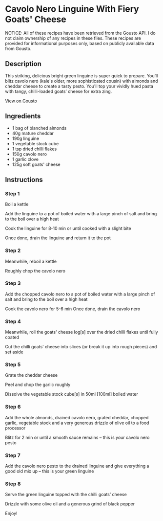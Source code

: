 # Cavolo Nero Linguine With Fiery Goats' Cheese 

NOTICE: All of these recipes have been retrieved from the Gousto API. I do not claim ownership of any recipes in these files. These recipes are provided for informational purposes only, based on publicly available data from Gousto.

## Description

This striking, delicious bright green linguine is super quick to prepare. You’ll blitz cavolo nero (kale's older, more sophisticated cousin) with almonds and cheddar cheese to create a tasty pesto. You'll top your vividly hued pasta with tangy, chilli-loaded goats’ cheese for extra zing.

[View on Gousto](https://www.gousto.co.uk/recipes/cookbook/cavolo-nero-linguine-with-fiery-goats-cheese)

## Ingredients

- 1 bag of blanched almonds
- 40g mature cheddar 
- 190g linguine 
- 1 vegetable stock cube
- 1 tsp dried chilli flakes
- 150g cavolo nero
- 1 garlic clove
- 125g soft goats' cheese

## Instructions


### Step 1

Boil a kettle


Add the linguine to a pot of boiled water with a large pinch of salt&nbsp;and bring to the boil over a high heat


Cook the linguine for 8-10 min or until cooked with a slight bite


Once done, drain the linguine and return it to the pot


### Step 2

Meanwhile, reboil a kettle


Roughly chop the cavolo nero


### Step 3

Add the chopped cavolo nero to a pot of boiled water with a large pinch of salt and bring to the boil over a high heat


Cook the cavolo nero for 5-6 min Once done, drain the cavolo nero


### Step 4

Meanwhile, roll the goats' cheese log<span class="text-danger">[s]</span> over the dried chilli flakes until fully coated


Cut the chilli goats&rsquo; cheese into slices (or break it up into rough pieces) and set aside


### Step 5

Grate the cheddar cheese


Peel and chop the garlic roughly


Dissolve the vegetable stock cube<span class="text-danger">[s]</span> in 50ml <span class="text-danger">[100ml]</span>&nbsp;boiled water


### Step 6

Add the whole almonds, drained cavolo nero, grated cheddar, chopped garlic, vegetable stock and a very generous drizzle of olive oil to a food processor


Blitz for 2 min or until a smooth sauce remains &ndash; this is your cavolo nero pesto


### Step 7

Add the cavolo nero pesto to the drained linguine and give everything a good old mix up &ndash; this is your green linguine

### Step 8

Serve the green linguine topped with the chilli goats&rsquo; cheese 


Drizzle with some olive oil and a generous grind of&nbsp;black pepper


Enjoy!

